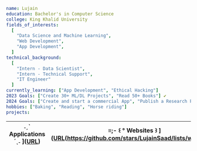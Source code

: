 ```yaml
name: Lujain
education: Bachelor's in Computer Science
college: King Khalid University
fields_of_interests:
  [
    "Data Science and Machine Learning",
    "Web Development",
    "App Development",
  ]
technical_background:
  [
    "Intern - Data Scientist",
    "Intern - Technical Support",
    "IT Engineer"
  ]
currently_learning: ["App Development", "Ethical Hacking"]
2023 Goals: ["Create 30+ ML/DL Projects", "Read 50+ Books"] ✔️
2024 Goals: ["Create and start a commercial App", "Publish a Research Paper", "Read 50+ Books"]
hobbies: ["Baking", "Reading", "Horse riding"]
projects:
```
| ˗ˏˋ Applications ´ˎ˗ ]([URL](https://github.com/stars/LujainSaad/lists/ˏˋ-applications-ˎ))       | ≡;- ꒰ ° Websites ꒱ ]([URL]()(https://github.com/stars/LujainSaad/lists/websites))  |
|-----------|----------------------------|

